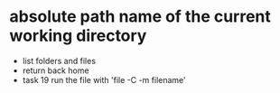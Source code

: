 # absolute path name of the current working directory
* list folders and files
* return back home
* task 19 run the file with 'file -C -m filename'
